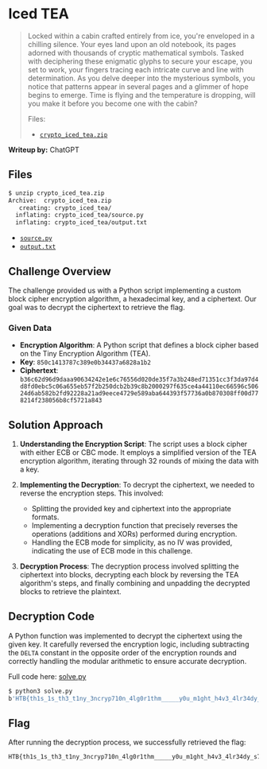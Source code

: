 # Iced TEA

> Locked within a cabin crafted entirely from ice, you're enveloped in a chilling silence. Your eyes land upon an old notebook, its pages adorned with thousands of cryptic mathematical symbols. Tasked with deciphering these enigmatic glyphs to secure your escape, you set to work, your fingers tracing each intricate curve and line with determination. As you delve deeper into the mysterious symbols, you notice that patterns appear in several pages and a glimmer of hope begins to emerge. Time is flying and the temperature is dropping, will you make it before you become one with the cabin?
>
> Files:
> - [`crypto_iced_tea.zip`](crypto_iced_tea.zip)

**Writeup by:** ChatGPT


## Files

```bash
$ unzip crypto_iced_tea.zip
Archive:  crypto_iced_tea.zip
   creating: crypto_iced_tea/
  inflating: crypto_iced_tea/source.py
  inflating: crypto_iced_tea/output.txt
```

- [`source.py`](crypto_iced_tea/source.py)
- [`output.txt`](crypto_iced_tea/output.txt)


## Challenge Overview

The challenge provided us with a Python script implementing a custom block cipher encryption algorithm, a hexadecimal key, and a ciphertext. Our goal was to decrypt the ciphertext to retrieve the flag.


### Given Data

- **Encryption Algorithm**: A Python script that defines a block cipher based on the Tiny Encryption Algorithm (TEA).
- **Key**: `850c1413787c389e0b34437a6828a1b2`
- **Ciphertext**: `b36c62d96d9daaa90634242e1e6c76556d020de35f7a3b248ed71351cc3f3da97d4d8fd0ebc5c06a655eb57f2b250dcb2b39c8b2000297f635ce4a44110ec66596c50624d6ab582b2fd92228a21ad9eece4729e589aba644393f57736a0b870308ff00d778214f238056b8cf5721a843`


## Solution Approach

1. **Understanding the Encryption Script**: The script uses a block cipher with either ECB or CBC mode. It employs a simplified version of the TEA encryption algorithm, iterating through 32 rounds of mixing the data with a key.

2. **Implementing the Decryption**: To decrypt the ciphertext, we needed to reverse the encryption steps. This involved:
    - Splitting the provided key and ciphertext into the appropriate formats.
    - Implementing a decryption function that precisely reverses the operations (additions and XORs) performed during encryption.
    - Handling the ECB mode for simplicity, as no IV was provided, indicating the use of ECB mode in this challenge.

3. **Decryption Process**: The decryption process involved splitting the ciphertext into blocks, decrypting each block by reversing the TEA algorithm's steps, and finally combining and unpadding the decrypted blocks to retrieve the plaintext.


## Decryption Code

A Python function was implemented to decrypt the ciphertext using the given key. It carefully reversed the encryption logic, including subtracting the `DELTA` constant in the opposite order of the encryption rounds and correctly handling the modular arithmetic to ensure accurate decryption.

Full code here: [solve.py](solve.py)

```bash
$ python3 solve.py
b'HTB{th1s_1s_th3_t1ny_3ncryp710n_4lg0r1thm_____y0u_m1ght_h4v3_4lr34dy_s7umbl3d_up0n_1t_1f_y0u_d0_r3v3rs1ng}'
```


## Flag

After running the decryption process, we successfully retrieved the flag:

```
HTB{th1s_1s_th3_t1ny_3ncryp710n_4lg0r1thm_____y0u_m1ght_h4v3_4lr34dy_s7umbl3d_up0n_1t_1f_y0u_d0_r3v3rs1ng}
```
